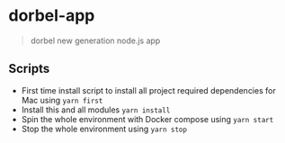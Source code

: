 # dorbel-app
> dorbel new generation node.js app

## Scripts
- First time install script to install all project required dependencies for Mac using ``yarn first``  
- Install this and all modules ``yarn install``
- Spin the whole environment with Docker compose using ``yarn start``
- Stop the whole environment using ``yarn stop``
